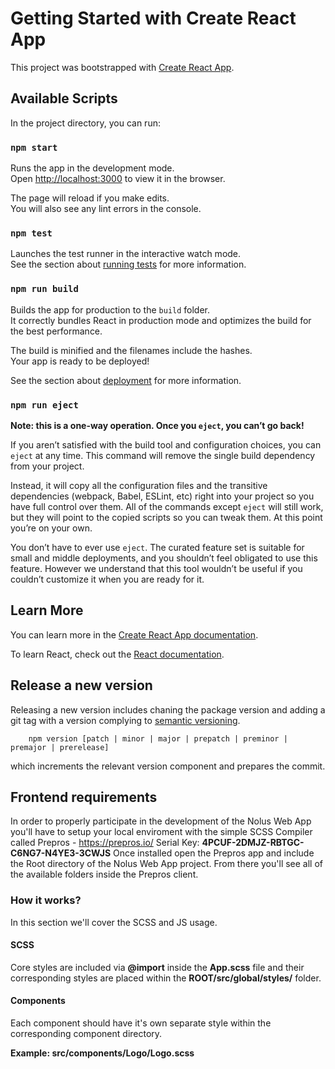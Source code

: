 # Getting Started with Create React App

This project was bootstrapped with [Create React App](https://github.com/facebook/create-react-app).

## Available Scripts

In the project directory, you can run:

### `npm start`

Runs the app in the development mode.\
Open [http://localhost:3000](http://localhost:3000) to view it in the browser.

The page will reload if you make edits.\
You will also see any lint errors in the console.

### `npm test`

Launches the test runner in the interactive watch mode.\
See the section about [running tests](https://facebook.github.io/create-react-app/docs/running-tests) for more information.

### `npm run build`

Builds the app for production to the `build` folder.\
It correctly bundles React in production mode and optimizes the build for the best performance.

The build is minified and the filenames include the hashes.\
Your app is ready to be deployed!

See the section about [deployment](https://facebook.github.io/create-react-app/docs/deployment) for more information.

### `npm run eject`

**Note: this is a one-way operation. Once you `eject`, you can’t go back!**

If you aren’t satisfied with the build tool and configuration choices, you can `eject` at any time. This command will remove the single build dependency from your project.

Instead, it will copy all the configuration files and the transitive dependencies (webpack, Babel, ESLint, etc) right into your project so you have full control over them. All of the commands except `eject` will still work, but they will point to the copied scripts so you can tweak them. At this point you’re on your own.

You don’t have to ever use `eject`. The curated feature set is suitable for small and middle deployments, and you shouldn’t feel obligated to use this feature. However we understand that this tool wouldn’t be useful if you couldn’t customize it when you are ready for it.

## Learn More

You can learn more in the [Create React App documentation](https://facebook.github.io/create-react-app/docs/getting-started).

To learn React, check out the [React documentation](https://reactjs.org/).

## Release a new version

Releasing a new version includes chaning the package version and adding a git tag with a version complying to [semantic versioning](https://semver.org/).

        npm version [patch | minor | major | prepatch | preminor | premajor | prerelease]

which increments the relevant version component and prepares the commit.

## Frontend requirements
In order to properly participate in the development of the Nolus Web App you'll have to setup your local enviroment with the simple SCSS Compiler called Prepros - https://prepros.io/
Serial Key: **4PCUF-2DMJZ-RBTGC-C6NG7-N4YE3-3CWJS**
Once installed open the Prepros app and include the Root directory of the Nolus Web App project.
From there you'll see all of the available folders inside the Prepros client.
### How it works?
In this section we'll cover the SCSS and JS usage.
#### SCSS
Core styles are included via **@import** inside the **App.scss** file and their corresponding styles are placed within the **ROOT/src/global/styles/** folder.

#### Components
Each component should have it's own separate style within the corresponding component directory.

**Example: src/components/Logo/Logo.scss**
